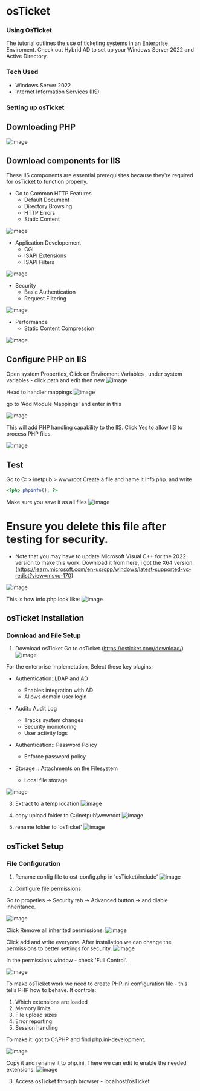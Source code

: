 # osTicket

### Using OsTicket 

The tutorial outlines the use of ticketing systems in an Enterprise Enviroment. Check out Hybrid AD to set up your Windows Server 2022 and Active Directory.

### Tech Used 
- Windows Server 2022
- Internet Information Services (IIS)

### Setting up osTicket 

## Downloading PHP
![image](https://github.com/user-attachments/assets/0ec9333f-39a9-4a8c-a2e2-2cfa1c4bd2dd)

## Download components for IIS
These IIS components are essential prerequisites because they're required for osTicket to function properly.
- Go to Common HTTP Features
    - Default Document
    - Directory Browsing
    - HTTP Errors
    - Static Content

![image](https://github.com/user-attachments/assets/f0fb35dd-39b9-483e-8d48-e06671e54e0c)

- Application Developement
    - CGI
    - ISAPI Extensions
    - ISAPI Filters

![image](https://github.com/user-attachments/assets/d7ce9365-31ae-409e-925b-c5b6b0111b3b)

- Security
  - Basic Authentication
  - Request Filtering
 
![image](https://github.com/user-attachments/assets/6a4aa52f-8831-4d25-96ee-dd10433259ba)

- Performance
    - Static Content Compression
 
![image](https://github.com/user-attachments/assets/628cfd89-895d-4b2e-b8b8-9a09ba893a24)


## Configure PHP on IIS

Open system Properties, Click on Enviroment Variables , under system variables - click path and edit then new
![image](https://github.com/user-attachments/assets/7ba6ae22-36d3-4303-a738-07630a751a7c)

Head to handler mappings 
![image](https://github.com/user-attachments/assets/cf632dd5-4203-4aa9-9daf-e5f008c12265)

go to 'Add Module Mappings' and enter in this

![image](https://github.com/user-attachments/assets/106c39f1-40fe-44d0-9c5e-c3dffbb73111)

This will add PHP handling capability to the IIS. Click Yes to allow IIS to process PHP files.

![image](https://github.com/user-attachments/assets/602e2189-bd8a-467f-8cd3-3a94832f1d80)


## Test 
Go to C: > inetpub > wwwroot 
Create a file and name it info.php. and write

```php
<?php phpinfo(); ?>
```

Make sure you save it as all files 
![image](https://github.com/user-attachments/assets/1feb23f4-50e8-493b-8991-6e51134ddfed)

# Ensure you delete this file after testing for security.


- Note that you may have to update Microsoft Visual C++ for the 2022 version to make this work. Download it from here, i got the X64 version. (https://learn.microsoft.com/en-us/cpp/windows/latest-supported-vc-redist?view=msvc-170)

![image](https://github.com/user-attachments/assets/999397fb-c2f2-4d61-932f-3d4974469e06)

This is how info.php look like: 
![image](https://github.com/user-attachments/assets/b00cdbee-f30e-4c05-9cec-76193e18830d)


## osTicket Installation 

### Download and File Setup 
1. Download osTicket
Go to osTicket.(https://osticket.com/download/)
![image](https://github.com/user-attachments/assets/18ad3035-9ca4-4aac-b10c-d760532126df)

For the enterprise implemetation, Select these key plugins:
  - Authentication::LDAP and AD
      - Enables integration with AD
      - Allows domain user login

  - Audit:: Audit Log
      - Tracks system changes
      - Security moniotoring
      - User activity logs

  - Authentication:: Password Policy
      - Enforce password policy
        

  - Storage :: Attachments on the Filesystem
      - Local file storage
        
![image](https://github.com/user-attachments/assets/056499a5-bb61-48be-bc69-1e8f85c07642)

3. Extract to a temp location
![image](https://github.com/user-attachments/assets/9b326f9d-812c-4711-9d3d-90c76b038e62)




4. copy upload folder to C:\inetpub\wwwroot
![image](https://github.com/user-attachments/assets/eca70e37-1bea-47e8-8708-cc1b32e48b8a)


5. rename folder to 'osTicket'
![image](https://github.com/user-attachments/assets/7b463091-b3c8-4d30-a6e6-7990ec6a553d)


## osTicket Setup 

### File Configuration 

1. Rename config file to ost-config.php in 'osTicket\include' 
![image](https://github.com/user-attachments/assets/d9f78980-d3d3-4444-b3b7-e7af0fbf3bb0)


2. Configure file permissions

Go to propeties -> Security tab -> Advanced button -> and diable inheritance. 

![image](https://github.com/user-attachments/assets/4272dacf-f980-4d2a-903a-3e9c2fe37d81)

Click Remove all inherited permissions.
![image](https://github.com/user-attachments/assets/4e06cccd-9aad-480e-bb7a-1b5b9bc873fd)

Click add and write everyone. After installation we can change the permissions to better settings for security.
![image](https://github.com/user-attachments/assets/c8ee5f47-6f5c-47c4-8d90-ea77be764026)

In the permissions window - check 'Full Control'.

![image](https://github.com/user-attachments/assets/9c96282c-2e25-4fd0-ac2a-8192a1ee9d52)

To make osTicket work we need to create PHP.ini configuration file - this tells PHP how to behave. It controls:
1) Which extensions are loaded
2) Memory limits
3) File upload sizes
4) Error reporting
4) Session handling

To make it: got to C:\PHP and find php.ini-development.

![image](https://github.com/user-attachments/assets/30e5246b-2fae-4249-849f-488af957d655)

Copy it and rename it to php.ini. There we can edit to enable the needed extensions. 
![image](https://github.com/user-attachments/assets/41522e6a-2e22-45aa-b3cf-43b5b3bd71dc)






3. Access osTicket through browser - localhost/osTicket





